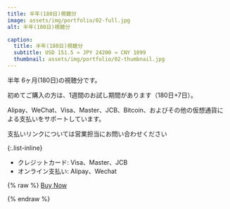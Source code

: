 ```yaml
---
title: 半年(180日)視聴分
image: assets/img/portfolio/02-full.jpg
alt: 半年(180日)視聴分

caption:
  title: 半年(180日)視聴分
  subtitle: USD 151.5 ≈ JPY 24200 ≈ CNY 1099
  thumbnail: assets/img/portfolio/02-thumbnail.jpg
---
```

半年 6ヶ月(180日)の視聴分です。

初めてご購入の方は、1週間のお試し期間があります（180日+7日）。

Alipay、WeChat、Visa、Master、JCB、Bitcoin、およびその他の仮想通貨による支払いをサポートしています。

支払いリンクについては営業担当にお問い合わせください

{:.list-inline}
- クレジットカード: Visa、Master、JCB
- オンライン支払い: Alipay、Wechat

{% raw %}
<a href="https://trolley.link/p/76KWM6X" data-trolley="true" data-tpk="76KWM6X">
  Buy Now
</a>
<script async src="https://widget.trolley.link/cart.js" type="text/javascript"></script>
{% endraw %}